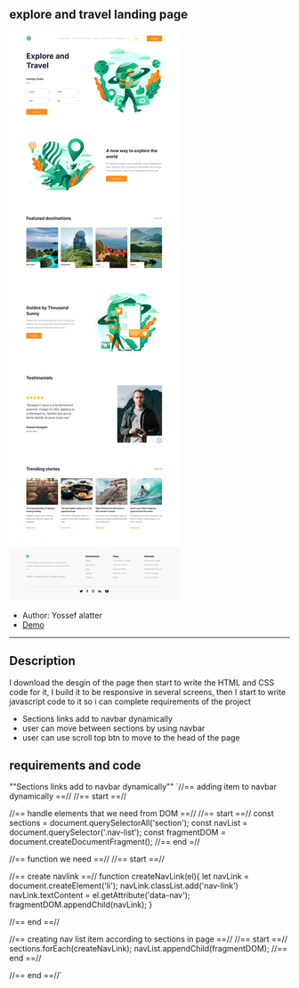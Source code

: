 ## explore and travel landing page
![Desgin](./images/desgin.png)

- Author: Yossef alatter
- [Demo](https://explore-travel-landingpage.vercel.app/)

---
## Description

I download the desgin of the page then start to write the HTML and CSS code for it, I build it to be responsive in several screens, then I start to write javascript code to it so i can complete requirements of the project 

- Sections links add to navbar dynamically 
- user can move between sections by using navbar
- user can use scroll top btn to move to the head of the page

## requirements and code 

""Sections links add to navbar dynamically""
`//== adding item to navbar dynamically ==//
//== start ==//

//== handle elements that we need from DOM ==//
//== start ==//
const sections = document.querySelectorAll('section');
const navList = document.querySelector('.nav-list');
const fragmentDOM = document.createDocumentFragment();
//== end =//

//== function we need ==//
//== start ==//

//== create navlink ==//
function createNavLink(el){
    let navLink = document.createElement('li');
    navLink.classList.add('nav-link')
    navLink.textContent = el.getAttribute('data-nav');
    fragmentDOM.appendChild(navLink);
}

//== end ==//

//== creating nav list item according to sections in page ==//
//== start ==//
sections.forEach(createNavLink);
navList.appendChild(fragmentDOM);
//== end ==//

//== end ==//`